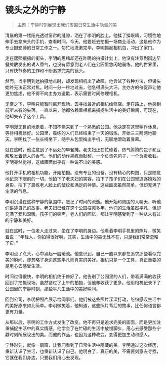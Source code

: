# 镜头之外的宁静
> 主题：宁静时刻展现出我们周围日常生活中隐藏的美

清晨的第一缕阳光透过窗帘的缝隙，洒在了李明的脸上。他揉了揉眼睛，习惯性地伸手去拿床头的手机，查看时间。今天，他要赶去拍摄一场商业活动，这是他作为专业摄影师的日常工作之一。匆忙地洗漱完毕，李明抓起相机包，冲出了家门。

走在熙熙攘攘的街头，李明的思绪却还在昨晚的拍摄计划上。他没有注意到街边早餐摊散发出的诱人香气，也没有留意到老人们在公园里悠闲地晨练。他的世界里，只有快节奏的工作和不断追求完美的镜头。

然而，当李明到达拍摄地点时，却发现相机出了故障。他尝试了各种方法，但镜头始终无法正常对焦。时间一分一秒地过去，他急得满头大汗。主办方的催促声让他更加焦虑，他不得不向主办方道歉，表示需要时间修理相机。

无奈之下，李明只能暂时离开现场，去寻找最近的相机维修店。走在路上，他感到前所未有的失落。一直以来，他都依赖着相机来捕捉生活中的美好瞬间，可现在，他却失去了这个工具。

李明漫无目的地走着，不知不觉来到了一个熟悉的公园。他决定在这里稍作休息，等待相机修好。公园里，晨练的人们已经结束了一天的锻炼，开始三三两两地聊天。李明找了一张长椅坐下，随手从包里掏出手机，无聊地滑动着屏幕。

就在这时，他注意到了不远处的早餐摊。老夫妇正在忙碌着，热气腾腾的包子和豆浆散发着诱人的香气。他们的动作熟练而默契，一个负责包包子，一个负责收钱。李明突然觉得，这幅画面似乎有一种说不出的美感。

他打开手机的相机功能，开始拍摄。没有专业的设备，没有精心的构图，只是随意地记录下眼前的一切。他拍下了老夫妇的笑容，拍下了孩子们在公园里追逐嬉戏的身影，拍下了晨练老人脸上的皱纹和满足的神情。这些画面虽然简单，但却充满了生活的气息。

李明沉浸在这种宁静的氛围中，忘记了时间的流逝。他开始和周围的人聊天，听他们讲述自己的故事。老夫妇已经在这个公园摆摊多年，他们的生活虽然平凡，但却充满了爱和温暖。孩子们的笑声，老人们的回忆，都让李明感受到了一种从未有过的宁静和美好。

就在这时，一位老人走过来，坐在了李明的身边。他看着李明手机里的照片，微笑着说：“年轻人，你拍得很好啊。其实，生活中的美无处不在，只是我们常常忽略了它。”

李明点了点头，心中涌起一股暖流。他意识到，自己一直以来都在追求那些看似完美的瞬间，却忽略了身边这些平凡而真实的美好。相机只是一个工具，真正重要的是用心去感受生活。

时间过得很快，李明的相机终于修好了。他告别了公园里的人们，带着满满的收获回到了拍摄现场。虽然错过了上午的拍摄，但他却收获了更多。他用相机记录下了公园里的宁静时刻，那些平凡生活中的美好瞬间。

回到公司，李明把照片展示给同事们。他们被这些照片深深打动，纷纷感叹生活中的美好原来如此简单。李明微笑着，他知道，这些照片背后的故事，比任何语言都更有力量。

从那以后，李明的工作方式发生了改变。他不再只是追求完美的画面，而是更加注重捕捉生活中的真实情感。他学会了在忙碌的生活中放慢脚步，用心去感受那些宁静时刻所展现出的美。而他的作品，也因为这种改变，变得更加生动和感人。

宁静时刻，就像一扇窗，让我们看到了日常生活中隐藏的美。李明通过这次经历，重新认识了生活，也重新认识了自己。他明白了，真正的美，不需要刻意去寻找，它就在我们身边，只要我们用心去发现。